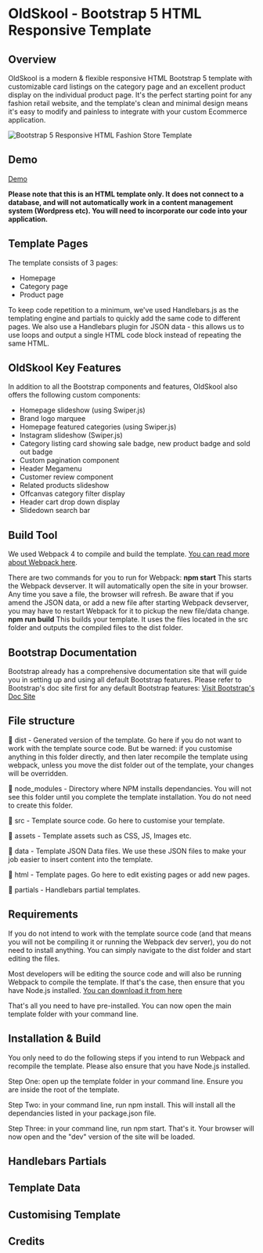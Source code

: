 # OldSkool - Bootstrap 5 HTML Responsive Template

## Overview
OldSkool is a modern & flexible responsive HTML Bootstrap 5 template with customizable card listings on the category page and an excellent product display on the individual product page. It's the perfect starting point for any fashion retail website, and the template's clean and minimal design means it's easy to modify and painless to integrate with your custom Ecommerce application.

![Bootstrap 5 Responsive HTML Fashion Store Template](https://pixelrocket-public-assets.s3.eu-west-2.amazonaws.com/github-assets/oldskool-html/homepage-medium.jpg "OldSkool | Responsive Bootstrap 5 Ecommerce Template")

## Demo
[Demo](http://example.com/)

**Please note that this is an HTML template only. It does not connect to a database, and will not automatically work in a content management system (Wordpress etc). You will need to incorporate our code into your application.**

## Template Pages
The template consists of 3 pages:

* Homepage
* Category page
* Product page

To keep code repetition to a minimum, we've used Handlebars.js as the templating engine and partials to quickly add the same code to different pages. We also use a Handlebars plugin for JSON data - this allows us to use loops and output a single HTML code block instead of repeating the same HTML.


## OldSkool Key Features
In addition to all the Bootstrap components and features, OldSkool also offers the following custom components:

* Homepage slideshow (using Swiper.js)
* Brand logo marquee 
* Homepage featured categories (using Swiper.js)
* Instagram slideshow (Swiper.js)
* Category listing card showing sale badge, new product badge and sold out badge
* Custom pagination component
* Header Megamenu
* Customer review component
* Related products slideshow
* Offcanvas category filter display
* Header cart drop down display
* Slidedown search bar


## Build Tool
We used Webpack 4 to compile and build the template. [You can read more about Webpack here](https://webpack.js.org/).

There are two commands for you to run for Webpack:
**npm start** This starts the Webpack devserver. It will automatically open the site in your browser. Any time you save a file, the browser will refresh. Be aware that if you amend the JSON data, or add a new file after starting Webpack devserver, you may have to restart Webpack for it to pickup the new file/data change.
**npm run build** This builds your template. It uses the files located in the src folder and outputs the compiled files to the dist folder.

## Bootstrap Documentation
Bootstrap already has a comprehensive documentation site that will guide you in setting up and using all default Bootstrap features. Please refer to Bootstrap's doc site first for any default Bootstrap features: [Visit Bootstrap's Doc Site](https://getbootstrap.com/docs/5.0/getting-started/introduction/)


## File structure
📁 dist - Generated version of the template. Go here if you do not want to work with the template source code. But be warned: if you customise anything in this folder directly, and then later recompile the template using webpack, unless you move the dist folder out of the template, your changes will be overridden.

📁 node_modules - Directory where NPM installs dependancies. You will not see this folder until you complete the template installation. You do not need to create this folder.

📁 src - Template source code. Go here to customise your template.

📁 assets - Template assets such as CSS, JS, Images etc.

📁 data - Template JSON Data files. We use these JSON files to make your job easier to insert content into the template. 

📁 html - Template pages. Go here to edit existing pages or add new pages.

📁 partials - Handlebars partial templates. 


## Requirements
If you do not intend to work with the template source code (and that means you will not be compiling it or running the Webpack dev server), you do not need to install anything. You can simply navigate to the dist folder and start editing the files.

Most developers will be editing the source code and will also be running Webpack to compile the template. If that's the case, then ensure that you have Node.js installed. [You can download it from here](https://nodejs.org/en/download/)

That's all you need to have pre-installed. You can now open the main template folder with your command line.

## Installation & Build
You only need to do the following steps if you intend to run Webpack and recompile the template. Please also ensure that you have Node.js installed.

Step One: open up the template folder in your command line. Ensure you are inside the root of the template.

Step Two: in your command line, run npm install. This will install all the dependancies listed in your package.json file.

Step Three: in your command line, run npm start. That's it. Your browser will now open and the "dev" version of the site will be loaded.

## Handlebars Partials

## Template Data

## Customising Template

## Credits
